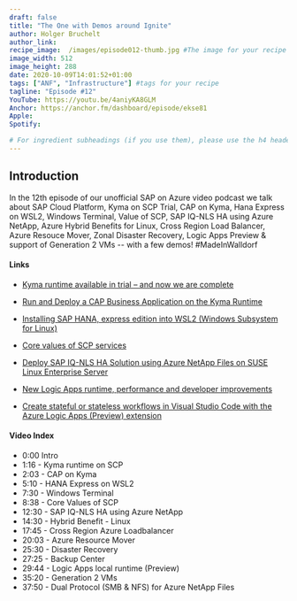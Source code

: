 ```yaml
---
draft: false
title: "The One with Demos around Ignite"
author: Holger Bruchelt
author_link: 
recipe_image:  /images/episode012-thumb.jpg #The image for your recipe
image_width: 512
image_height: 288
date: 2020-10-09T14:01:52+01:00
tags: ["ANF", "Infrastructure"] #tags for your recipe
tagline: "Episode #12"
YouTube: https://youtu.be/4aniyKA8GLM
Anchor: https://anchor.fm/dashboard/episode/ekse81
Apple: 
Spotify:  

# For ingredient subheadings (if you use them), please use the h4 header.  For print view I have those elements targeted
---
```



## Introduction

In the 12th episode of our unofficial SAP on Azure video podcast we talk about SAP Cloud Platform, Kyma on SCP Trial, CAP on Kyma, Hana Express on WSL2, Windows Terminal, Value of SCP, SAP IQ-NLS HA using Azure NetApp, Azure Hybrid Benefits for Linux, Cross Region Load Balancer, Azure Resouce Mover, Zonal Disaster Recovery, Logic Apps Preview & support of Generation 2 VMs -- with a few demos!
#MadeInWalldorf

#### Links

* [Kyma runtime available in trial – and now we are complete](https://blogs.sap.com/2020/10/09/kyma-runtime-available-in-trial-and-now-we-are-complete/)
* [Run and Deploy a CAP Business Application on the Kyma Runtime](https://blogs.sap.com/2020/10/02/run-and-deploy-a-cap-business-application-on-the-kyma-runtime/)
* [Installing SAP HANA, express edition into WSL2 (Windows Subsystem for Linux)](https://blogs.sap.com/2020/09/30/installing-sap-hana-express-edition-into-wsl2-windows-subsystem-for-linux/)
* [Core values of SCP services](https://www.itsfullofstars.de/2020/10/core-values-of-scp-services/)
* [Deploy SAP IQ-NLS HA Solution using Azure NetApp Files on SUSE Linux Enterprise Server](https://techcommunity.microsoft.com/t5/running-sap-applications-on-the/deploy-sap-iq-nls-ha-solution-using-azure-netapp-files-on-suse/ba-p/1651172)

* [New Logic Apps runtime, performance and developer improvements](https://techcommunity.microsoft.com/t5/azure-developer-community-blog/new-logic-apps-runtime-performance-and-developer-improvements/ba-p/1645335)
* [Create stateful or stateless workflows in Visual Studio Code with the Azure Logic Apps (Preview) extension](https://docs.microsoft.com/en-us/azure/logic-apps/create-stateful-stateless-workflows-visual-studio-code)


#### Video Index

* 0:00 Intro
* 1:16 - Kyma runtime on SCP
* 2:03 - CAP on Kyma
* 5:10 - HANA Express on WSL2
* 7:30 - Windows Terminal
* 8:38 - Core Values of SCP
* 12:30 - SAP IQ-NLS HA using Azure NetApp
* 14:30 - Hybrid Benefit - Linux
* 17:45 - Cross Region Azure Loadbalancer
* 20:03 - Azure Resource Mover
* 25:30 - Disaster Recovery
* 27:25 - Backup Center 
* 29:44 - Logic Apps local runtime (Preview)
* 35:20 - Generation 2 VMs
* 37:50 - Dual Protocol (SMB & NFS) for Azure NetApp Files
